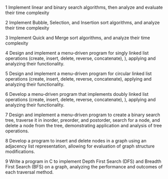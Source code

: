

1 Implement linear and binary search algorithms, then analyze and evaluate
their time complexity



2 Implement Bubble, Selection, and Insertion sort algorithms, and analyze
their time complexity



3 Implement Quick and Merge sort algorithms, and analyze their time
complexity



4 Design and implement a menu-driven program for singly linked list
operations (create, insert, delete, reverse, concatenate), ), applying and
analyzing their functionality.



5 Design and implement a menu-driven program for circular linked list
operations (create, insert, delete, reverse, concatenate), applying and
analyzing their functionality.



6 Develop a menu-driven program that implements doubly linked list
operations (create, insert, delete, reverse, concatenate), ), applying and
analyzing their functionality.

7 Design and implement a menu-driven program to create a binary search
tree, traverse it in inorder, preorder, and postorder, search for a node, and
delete a node from the tree, demonstrating application and analysis of
tree operations.


8 Develop a program to insert and delete nodes in a graph using an
adjacency list representation, allowing for evaluation of graph structure
modifications.


9 Write a program in C to implement Depth First Search (DFS) and Breadth
First Search (BFS) on a graph, analyzing the performance and outcomes
of each traversal method.

